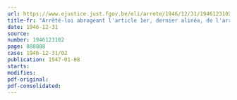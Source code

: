 ```yaml
---
url: https://www.ejustice.just.fgov.be/eli/arrete/1946/12/31/1946123102/justel
title-fr: "Arrêté-loi abrogeant l'article 1er, dernier alinéa, de l'arrêté-loi du 21 août 1946, relatif aux traitements et salaires"
date: 1946-12-31
source:
number: 1946123102
page: 888888
case: 1946-12-31/02
publication: 1947-01-08
starts:
modifies:
pdf-original:
pdf-consolidated:
---
```


